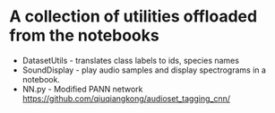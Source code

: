 # A collection of utilities offloaded from the notebooks

* DatasetUtils - translates class labels to ids, species names
* SoundDisplay - play audio samples and display spectrograms in a notebook.
* NN.py - Modified PANN network https://github.com/qiuqiangkong/audioset_tagging_cnn/
